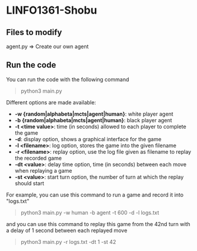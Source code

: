 # LINFO1361-Shobu

## Files to modify
agent.py => Create our own agent

## Run the code
You can run the code with the following command

> python3 main.py

Different options are made available:
- **-w {random|alphabeta|mcts|agent|human}**: white player agent
- **-b {random|alphabeta|mcts|agent|human}**: black player agent
- **-t \<time value\>**: time (in seconds) allowed to each player to complete the game
- **-d**: display option, shows a graphical interface for the game
- **-l \<filename\>**: log option, stores the game into the given filename
- **-r \<filename\>**: replay option, use the log file given as filename to replay the recorded
game
- **-dt \<value\>**: delay time option, time (in seconds) between each move when replaying
a game
- **-st \<value\>**: start turn option, the number of turn at which the replay should start

For example, you can use this command to run a game and record it into "logs.txt"

> python3 main.py -w human -b agent -t 600 -d -l logs.txt

and you can use this command to replay this game from the 42nd turn with a delay of 1 second between each replayed move

> python3 main.py -r logs.txt -dt 1 -st 42